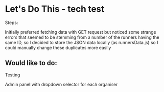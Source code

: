 # Let's Do This - tech test

Steps:

Initially preferred fetching data with GET request but noticed some strange errors that seemed to be stemming from a number of the runners having the same ID, so I decided to store the JSON data locally (as runnersData.js) so I could manually change these duplicates more easily


## Would like to do:

Testing

Admin panel with dropdown selector for each organiser
